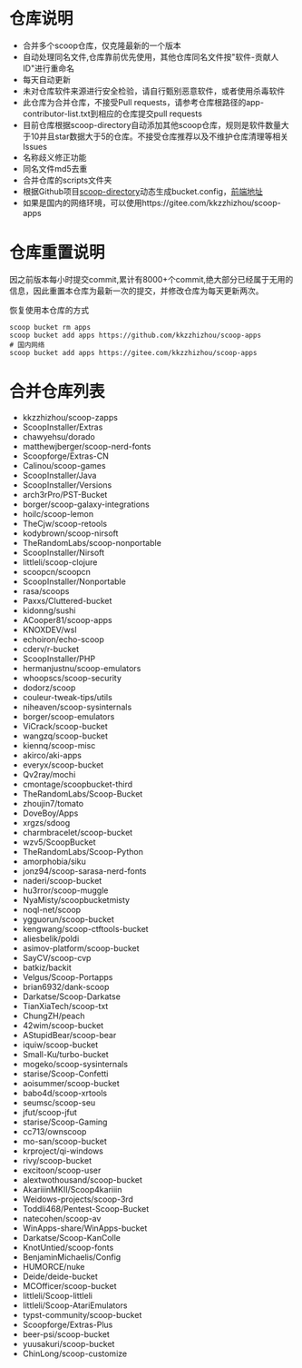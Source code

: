 # 仓库说明

- 合并多个scoop仓库，仅克隆最新的一个版本
- 自动处理同名文件,仓库靠前优先使用，其他仓库同名文件按"软件-贡献人ID"进行重命名
- 每天自动更新
- 未对仓库软件来源进行安全检验，请自行甄别恶意软件，或者使用杀毒软件
- 此仓库为合并仓库，不接受Pull requests，请参考仓库根路径的app-contributor-list.txt到相应的仓库提交pull requests
- 目前仓库根据scoop-directory自动添加其他scoop仓库，规则是软件数量大于10并且star数据大于5的仓库。不接受仓库推荐以及不维护仓库清理等相关Issues
- 名称歧义修正功能
- 同名文件md5去重
- 合并仓库的scripts文件夹
- 根据Github项目[scoop-directory](https://github.com/rasa/scoop-directory)动态生成bucket.config，[前端地址](https://rasa.github.io/scoop-directory/)
- 如果是国内的网络环境，可以使用https://gitee.com/kkzzhizhou/scoop-apps

# 仓库重置说明

因之前版本每小时提交commit,累计有8000+个commit,绝大部分已经属于无用的信息，因此重置本仓库为最新一次的提交，并修改仓库为每天更新两次。

恢复使用本仓库的方式

```
scoop bucket rm apps
scoop bucket add apps https://github.com/kkzzhizhou/scoop-apps
# 国内网络
scoop bucket add apps https://gitee.com/kkzzhizhou/scoop-apps
```

# 合并仓库列表

- kkzzhizhou/scoop-zapps
- ScoopInstaller/Extras
- chawyehsu/dorado
- matthewjberger/scoop-nerd-fonts
- Scoopforge/Extras-CN
- Calinou/scoop-games
- ScoopInstaller/Java
- ScoopInstaller/Versions
- arch3rPro/PST-Bucket
- borger/scoop-galaxy-integrations
- hoilc/scoop-lemon
- TheCjw/scoop-retools
- kodybrown/scoop-nirsoft
- TheRandomLabs/scoop-nonportable
- ScoopInstaller/Nirsoft
- littleli/scoop-clojure
- scoopcn/scoopcn
- ScoopInstaller/Nonportable
- rasa/scoops
- Paxxs/Cluttered-bucket
- kidonng/sushi
- ACooper81/scoop-apps
- KNOXDEV/wsl
- echoiron/echo-scoop
- cderv/r-bucket
- ScoopInstaller/PHP
- hermanjustnu/scoop-emulators
- whoopscs/scoop-security
- dodorz/scoop
- couleur-tweak-tips/utils
- niheaven/scoop-sysinternals
- borger/scoop-emulators
- ViCrack/scoop-bucket
- wangzq/scoop-bucket
- kiennq/scoop-misc
- akirco/aki-apps
- everyx/scoop-bucket
- Qv2ray/mochi
- cmontage/scoopbucket-third
- TheRandomLabs/Scoop-Bucket
- zhoujin7/tomato
- DoveBoy/Apps
- xrgzs/sdoog
- charmbracelet/scoop-bucket
- wzv5/ScoopBucket
- TheRandomLabs/Scoop-Python
- amorphobia/siku
- jonz94/scoop-sarasa-nerd-fonts
- naderi/scoop-bucket
- hu3rror/scoop-muggle
- NyaMisty/scoopbucketmisty
- noql-net/scoop
- ygguorun/scoop-bucket
- kengwang/scoop-ctftools-bucket
- aliesbelik/poldi
- asimov-platform/scoop-bucket
- SayCV/scoop-cvp
- batkiz/backit
- Velgus/Scoop-Portapps
- brian6932/dank-scoop
- Darkatse/Scoop-Darkatse
- TianXiaTech/scoop-txt
- ChungZH/peach
- 42wim/scoop-bucket
- AStupidBear/scoop-bear
- iquiw/scoop-bucket
- Small-Ku/turbo-bucket
- mogeko/scoop-sysinternals
- starise/Scoop-Confetti
- aoisummer/scoop-bucket
- babo4d/scoop-xrtools
- seumsc/scoop-seu
- jfut/scoop-jfut
- starise/Scoop-Gaming
- cc713/ownscoop
- mo-san/scoop-bucket
- krproject/qi-windows
- rivy/scoop-bucket
- excitoon/scoop-user
- alextwothousand/scoop-bucket
- AkariiinMKII/Scoop4kariiin
- Weidows-projects/scoop-3rd
- Toddli468/Pentest-Scoop-Bucket
- natecohen/scoop-av
- WinApps-share/WinApps-bucket
- Darkatse/Scoop-KanColle
- KnotUntied/scoop-fonts
- BenjaminMichaelis/Config
- HUMORCE/nuke
- Deide/deide-bucket
- MCOfficer/scoop-bucket
- littleli/Scoop-littleli
- littleli/Scoop-AtariEmulators
- typst-community/scoop-bucket
- Scoopforge/Extras-Plus
- beer-psi/scoop-bucket
- yuusakuri/scoop-bucket
- ChinLong/scoop-customize
